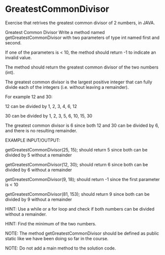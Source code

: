 # GreatestCommonDivisor
Exercise that retrives the greatest common divisor of 2 numbers, in JAVA.

Greatest Common Divisor
Write a method named getGreatestCommonDivisor with two parameters of type int named first and second. 

If one of the parameters is < 10, the method should return -1 to indicate an invalid value.

The method should return the greatest common divisor of the two numbers (int).

The greatest common divisor is the largest positive integer that can fully divide each of the integers (i.e. without leaving a remainder).



For example 12 and 30:

12 can be divided by 1, 2, 3, 4, 6, 12

30 can be divided by 1, 2, 3, 5, 6, 10, 15, 30

The greatest common divisor is 6 since both 12 and 30 can be divided by 6, and there is no resulting remainder.



EXAMPLE INPUT/OUTPUT:

getGreatestCommonDivisor(25, 15); should return 5 since both can be divided by 5 without a remainder

getGreatestCommonDivisor(12, 30); should return 6 since both can be divided by 6 without a remainder

getGreatestCommonDivisor(9, 18); should return -1 since the first parameter is < 10

getGreatestCommonDivisor(81, 153); should return 9 since both can be divided by 9 without a remainder



HINT: Use a while or a for loop and check if both numbers can be divided without a remainder.

HINT: Find the minimum of the two numbers.



NOTE: The method getGreatestCommonDivisor​ should be defined as public static like we have been doing so far in the course.

NOTE: Do not add a main method to the solution code.
